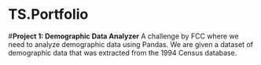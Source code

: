# TS.Portfolio


#**Project 1: Demographic Data Analyzer**
A challenge by FCC where we need to analyze demographic data using Pandas. We are given a dataset of demographic data that was extracted from the 1994 Census database.
